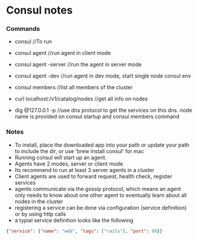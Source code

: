 # Consul notes

### Commands
- consul                     //To run
- consul agent               //run agent in client mode
- consul agent -server       //run the agent in server mode
- consul agent -dev	         //run agent in dev mode, start single node consul env
- consul members             //list all members of the cluster

- curl localhost:<port>/v1/catalog/nodes	//get all info on nodes
- dig @127.0.0.1 -p <port> <node name> 		//use dns protocol to get the services on this dns. node name is provided on consul startup and consul members command

### Notes
- To install, place the downloaded app into your path or update your path to include the dir, or use 'brew install consul' for mac 
- Running consul will start up an agent.
- Agents have 2 modes, server or client mode
- Its recommend to run at least 3 server agents in a cluster
- Client agents are used to forward request, health check, register services
- agents communicate via the gossip protocol, which means an agent only needs to know about one other agent to eventually learn about all nodes in the cluster
- registering a service can be done via configuration (service definition) or by using http calls
- a typial service definition looks like the following

```json
{"service": {"name": "web", "tags": ["rails"], "port": 80}}
```
